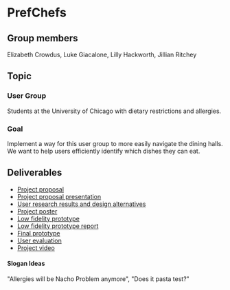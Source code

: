 PrefChefs
=========

## Group members
Elizabeth Crowdus, Luke Giacalone, Lilly Hackworth, Jillian Ritchey

## Topic
### User Group
Students at the University of Chicago with dietary restrictions and allergies.
### Goal
Implement a way for this user group to more easily navigate the dining halls. We want to help users efficiently identify which dishes they can eat. 

## Deliverables
* [Project proposal](https://ecrowdus.github.io/inclusive-tech-project/proposal.pdf)
* [Project proposal presentation](https://docs.google.com/presentation/d/1P4LJhmu5Apntd07_xdw1duzqCmj63hEjgMkNQJUpsW0/edit?usp=sharing)
* [User research results and design alternatives](https://ecrowdus.github.io/inclusive-tech-project/usr_research_design_alternatives.pdf)
* [Project poster](https://github.com/ecrowdus/inclusive-tech-project/blob/master/poster.jpeg)
* [Low fidelity prototype](https://ecrowdus.github.io/inclusive-tech-project/)
* [Low fidelity prototype report](https://ecrowdus.github.io/inclusive-tech-project/)
* [Final prototype](https://ecrowdus.github.io/inclusive-tech-project/)
* [User evaluation](https://ecrowdus.github.io/inclusive-tech-project/)
* [Project video](https://ecrowdus.github.io/inclusive-tech-project/)

#### Slogan Ideas
"Allergies will be Nacho Problem anymore", "Does it pasta test?"
